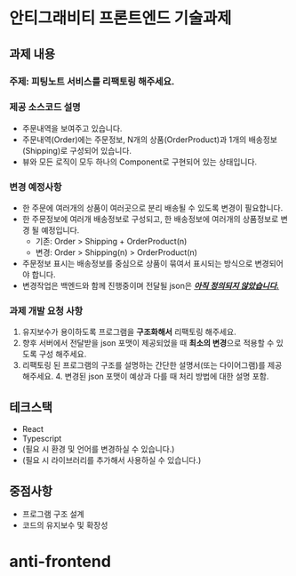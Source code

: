 # 안티그래비티 프론트엔드 기술과제


## 과제 내용

### 주제: 피팅노트 서비스를 리팩토링 해주세요.

### 제공 소스코드 설명
  - 주문내역을 보여주고 있습니다.
  - 주문내역(Order)에는 주문정보, N개의 상품(OrderProduct)과 1개의 배송정보(Shipping)로 구성되어 있습니다.
  - 뷰와 모든 로직이 모두 하나의 Component로 구현되어 있는 상태입니다.

### 변경 예정사항
  - 한 주문에 여러개의 상품이 여러곳으로 분리 배송될 수 있도록 변경이 필요합니다.
  - 한 주문정보에 여러개 배송정보로 구성되고, 한 배송정보에 여러개의 상품정보로 변경 될 예정입니다.
    - 기존: Order > Shipping + OrderProduct(n)
    - 변경: Order > Shipping(n) > OrderProduct(n)
  - 주문정보 표시는 배송정보를 중심으로 상품이 묶여서 표시되는 방식으로 변경되어야 합니다.
  - 변경작업은 백엔드와 함께 진행중이며 전달될 json은 <u>**_아직 정의되지 않았습니다._**</u>

### 과제 개발 요청 사항
1. 유지보수가 용이하도록 프로그램을 **구조화해서** 리팩토링 해주세요.
2. 향후 서버에서 전달받을 json 포맷이 제공되었을 때 **최소의 변경**으로 적용할 수 있도록 구성 해주세요.
3. 리팩토링 된 프로그램의 구조를 설명하는 간단한 설명서(또는 다이어그램)를 제공 해주세요.
   4. 변경된 json 포맷이 예상과 다를 때 처리 방법에 대한 설명 포함.

## 테크스택
- React
- Typescript
- (필요 시 환경 및 언어를 변경하실 수 있습니다.)
- (필요 시 라이브러리를 추가해서 사용하실 수 있습니다.)

## 중점사항
- 프로그램 구조 설계
- 코드의 유지보수 및 확장성 
# anti-frontend
